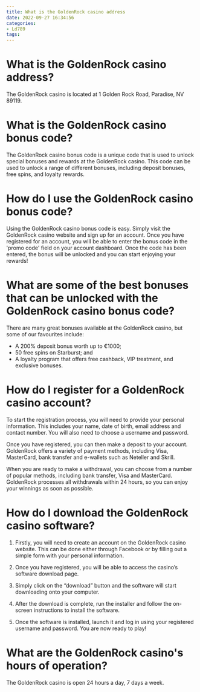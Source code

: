 ```yaml
---
title: What is the GoldenRock casino address
date: 2022-09-27 16:34:56
categories:
- Ld789
tags:
---
```



#  What is the GoldenRock casino address?

The GoldenRock casino is located at 1 Golden Rock Road, Paradise, NV 89119.

#  What is the GoldenRock casino bonus code?

The GoldenRock casino bonus code is a unique code that is used to unlock special bonuses and rewards at the GoldenRock casino. This code can be used to unlock a range of different bonuses, including deposit bonuses, free spins, and loyalty rewards.

# How do I use the GoldenRock casino bonus code?

Using the GoldenRock casino bonus code is easy. Simply visit the GoldenRock casino website and sign up for an account. Once you have registered for an account, you will be able to enter the bonus code in the 'promo code' field on your account dashboard. Once the code has been entered, the bonus will be unlocked and you can start enjoying your rewards!

# What are some of the best bonuses that can be unlocked with the GoldenRock casino bonus code?

There are many great bonuses available at the GoldenRock casino, but some of our favourites include:

- A 200% deposit bonus worth up to €1000;
- 50 free spins on Starburst; and
- A loyalty program that offers free cashback, VIP treatment, and exclusive bonuses.

#  How do I register for a GoldenRock casino account?

To start the registration process, you will need to provide your personal information. This includes your name, date of birth, email address and contact number. You will also need to choose a username and password.

Once you have registered, you can then make a deposit to your account. GoldenRock offers a variety of payment methods, including Visa, MasterCard, bank transfer and e-wallets such as Neteller and Skrill.

When you are ready to make a withdrawal, you can choose from a number of popular methods, including bank transfer, Visa and MasterCard. GoldenRock processes all withdrawals within 24 hours, so you can enjoy your winnings as soon as possible.

#  How do I download the GoldenRock casino software?

1. Firstly, you will need to create an account on the GoldenRock casino website. This can be done either through Facebook or by filling out a simple form with your personal information.

2. Once you have registered, you will be able to access the casino’s software download page.

3. Simply click on the “download” button and the software will start downloading onto your computer.

4. After the download is complete, run the installer and follow the on-screen instructions to install the software.

5. Once the software is installed, launch it and log in using your registered username and password. You are now ready to play!

#  What are the GoldenRock casino's hours of operation?

The GoldenRock casino is open 24 hours a day, 7 days a week.